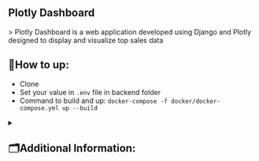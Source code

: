 <h2>Plotly Dashboard</h2>
<!-- ABOUT -->
> Plotly Dashboard is a web application developed using Django and Plotly designed to display and visualize top sales data
<!-- END ABOUT -->


<h2>📍How to up: </h2>

- Clone
- Set your value in `.env` file in backend folder
- Command to build and up:  `docker-compose -f docker/docker-compose.yml up --build`

<!-- ADDITIONALLY -->
<details><summary><h2>🗂️Additional Information:</h2></summary><br/>

<h3>Installation occurs in a `start.sh` file</h3>

- Changing default styles in Plotly Library

<pre>
    dstyle = """
    # position: relative;
    padding-bottom: %s%%;
    height: 0;
    overflow:hidden;
    """ % (ratio*100)
</pre>

- Creating `.env` file with example data
- Applying migrations
- Applying `fixtures`
- Starting server

<h3>Connect to backend docker-container bash</h3>

```
docker exec -it django-container bash
```

</details>
<!-- END ADDITIONALLY -->